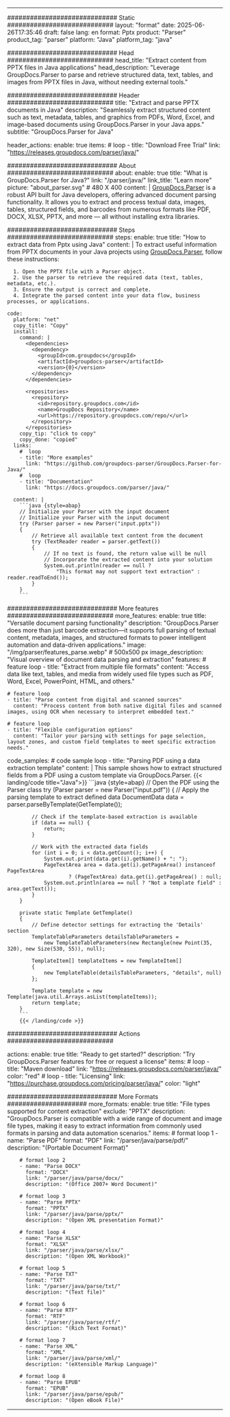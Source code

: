 


---
############################# Static ############################
layout: "format"
date:  2025-06-26T17:35:46
draft: false
lang: en
format: Pptx
product: "Parser"
product_tag: "parser"
platform: "Java"
platform_tag: "java"

############################# Head ############################
head_title: "Extract content from PPTX files in Java applications"
head_description: "Leverage GroupDocs.Parser to parse and retrieve structured data, text, tables, and images from PPTX files in Java, without needing external tools."

############################# Header ############################
title: "Extract and parse PPTX documents in Java" 
description: "Seamlessly extract structured content such as text, metadata, tables, and graphics from PDFs, Word, Excel, and image-based documents using GroupDocs.Parser in your Java apps."
subtitle: "GroupDocs.Parser for Java" 

header_actions:
  enable: true
  items:
    #  loop
    - title: "Download Free Trial"
      link: "https://releases.groupdocs.com/parser/java/"
      
############################# About ############################
about:
    enable: true
    title: "What is GroupDocs.Parser for Java?"
    link: "/parser/java/"
    link_title: "Learn more"
    picture: "about_parser.svg" # 480 X 400
    content: |
       [GroupDocs.Parser](/parser/java/) is a robust API built for Java developers, offering advanced document parsing functionality. It allows you to extract and process textual data, images, tables, structured fields, and barcodes from numerous formats like PDF, DOCX, XLSX, PPTX, and more — all without installing extra libraries.

############################# Steps ############################
steps:
    enable: true
    title: "How to extract data from Pptx using Java"
    content: |
      To extract useful information from PPTX documents in your Java projects using [GroupDocs.Parser](/parser/java/), follow these instructions:
      
      1. Open the PPTX file with a Parser object.
      2. Use the parser to retrieve the required data (text, tables, metadata, etc.).
      3. Ensure the output is correct and complete.
      4. Integrate the parsed content into your data flow, business processes, or applications.
   
    code:
      platform: "net"
      copy_title: "Copy"
      install:
        command: |
          <dependencies>
            <dependency>
              <groupId>com.groupdocs</groupId>
              <artifactId>groupdocs-parser</artifactId>
              <version>{0}</version>
            </dependency>
          </dependencies>

          <repositories>
            <repository>
              <id>repository.groupdocs.com</id>
              <name>GroupDocs Repository</name>
              <url>https://repository.groupdocs.com/repo/</url>
            </repository>
          </repositories>
        copy_tip: "click to copy"
        copy_done: "copied"
      links:
        #  loop
        - title: "More examples"
          link: "https://github.com/groupdocs-parser/GroupDocs.Parser-for-Java/"
        #  loop
        - title: "Documentation"
          link: "https://docs.groupdocs.com/parser/java/"
          
      content: |
        ```java {style=abap}
        // Initialize your Parser with the input document
        // Initialize your Parser with the input document
        try (Parser parser = new Parser("input.pptx"))
        {
            // Retrieve all available text content from the document
            try (TextReader reader = parser.getText())
            {
                // If no text is found, the return value will be null
                // Incorporate the extracted content into your solution
                System.out.println(reader == null ? 
                    "This format may not support text extraction" : reader.readToEnd());
            }
        }
        ```            

############################# More features ############################
more_features:
  enable: true
  title: "Versatile document parsing functionality"
  description: "GroupDocs.Parser does more than just barcode extraction—it supports full parsing of textual content, metadata, images, and structured formats to power intelligent automation and data-driven applications."
  image: "/img/parser/features_parse.webp" # 500x500 px
  image_description: "Visual overview of document data parsing and extraction"
  features:
    # feature loop
    - title: "Extract from multiple file formats"
      content: "Access data like text, tables, and media from widely used file types such as PDF, Word, Excel, PowerPoint, HTML, and others."

    # feature loop
    - title: "Parse content from digital and scanned sources"
      content: "Process content from both native digital files and scanned images, using OCR when necessary to interpret embedded text."

    # feature loop
    - title: "Flexible configuration options"
      content: "Tailor your parsing with settings for page selection, layout zones, and custom field templates to meet specific extraction needs."
      
  code_samples:
    # code sample loop
    - title: "Parsing PDF using a data extraction template"
      content: |
        This sample shows how to extract structured fields from a PDF using a custom template via GroupDocs.Parser.
        {{< landing/code title="Java">}}
        ```java {style=abap}
        //  Open the PDF using the Parser class
        try (Parser parser = new Parser("input.pdf"))
        {
            // Apply the parsing template to extract defined data
            DocumentData data = parser.parseByTemplate(GetTemplate());

            // Check if the template-based extraction is available
            if (data == null) {
                return;
            }

            // Work with the extracted data fields
            for (int i = 0; i < data.getCount(); i++) {
                System.out.print(data.get(i).getName() + ": ");
                PageTextArea area = data.get(i).getPageArea() instanceof PageTextArea
                        ? (PageTextArea) data.get(i).getPageArea() : null;
                System.out.println(area == null ? "Not a template field" : area.getText());
            }
        }

        private static Template GetTemplate()
        {
            // Define detector settings for extracting the 'Details' section
            TemplateTableParameters detailsTableParameters = 
                new TemplateTableParameters(new Rectangle(new Point(35, 320), new Size(530, 55)), null);

            TemplateItem[] templateItems = new TemplateItem[]
            {
                new TemplateTable(detailsTableParameters, "details", null)
            };

            Template template = new Template(java.util.Arrays.asList(templateItems));
            return template;
        }
        ```
        {{< /landing/code >}}


############################# Actions ############################

actions:
  enable: true
  title: "Ready to get started?"
  description: "Try GroupDocs.Parser features for free or request a license"
  items:
    #  loop
    - title: "Maven download"
      link: "https://releases.groupdocs.com/parser/java/"
      color: "red"
        #  loop
    - title: "Licensing"
      link: "https://purchase.groupdocs.com/pricing/parser/java/"
      color: "light"


############################# More Formats #####################
more_formats:
    enable: true
    title: "File types supported for content extraction"
    exclude: "PPTX"
    description: "GroupDocs.Parser is compatible with a wide range of document and image file types, making it easy to extract information from commonly used formats in parsing and data automation scenarios."
    items: 
        # format loop 1
        - name: "Parse PDF"
          format: "PDF"
          link: "/parser/java/parse/pdf/"
          description: "(Portable Document Format)"
          
        # format loop 2
        - name: "Parse DOCX"
          format: "DOCX"
          link: "/parser/java/parse/docx/"
          description: "(Office 2007+ Word Document)"
          
        # format loop 3
        - name: "Parse PPTX"
          format: "PPTX"
          link: "/parser/java/parse/pptx/"
          description: "(Open XML presentation Format)"
          
        # format loop 4
        - name: "Parse XLSX"
          format: "XLSX"
          link: "/parser/java/parse/xlsx/"
          description: "(Open XML Workbook)"
          
        # format loop 5
        - name: "Parse TXT"
          format: "TXT"
          link: "/parser/java/parse/txt/"
          description: "(Text file)"
          
        # format loop 6
        - name: "Parse RTF"
          format: "RTF"
          link: "/parser/java/parse/rtf/"
          description: "(Rich Text Format)"
          
        # format loop 7
        - name: "Parse XML"
          format: "XML"
          link: "/parser/java/parse/xml/"
          description: "(eXtensible Markup Language)"
          
        # format loop 8
        - name: "Parse EPUB"
          format: "EPUB"
          link: "/parser/java/parse/epub/"
          description: "(Open eBook File)"
         
          

---